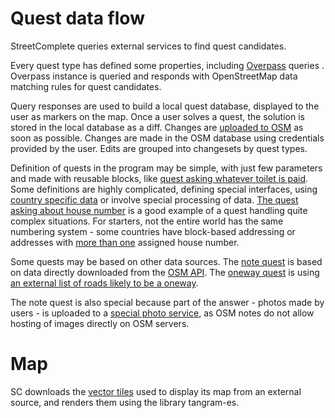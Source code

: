 # Quest data flow

StreetComplete queries external services to find quest candidates.

Every quest type has defined some properties, including [Overpass](https://wiki.openstreetmap.org/wiki/Overpass_API) queries . Overpass instance is queried and responds with OpenStreetMap data matching rules for quest candidates.

Query responses are used to build a local quest database, displayed to the user as markers on the map. Once a user solves a quest, the solution is stored in the local database as a diff. Changes are [uploaded to OSM](https://wiki.openstreetmap.org/wiki/API_v0.6) as soon as possible. Changes are made in the OSM database using credentials provided by the user. Edits are grouped into changesets by quest types.

Definition of quests in the program may be simple, with just few parameters and made with reusable blocks, like [quest asking whatever toilet is paid](https://github.com/westnordost/StreetComplete/blob/master/app/src/main/java/de/westnordost/streetcomplete/quests/toilets_fee/AddToiletsFee.kt). Some definitions are highly complicated, defining special interfaces, using [country specific data](https://github.com/westnordost/StreetComplete/tree/master/res/country_metadata) or involve special processing of data. [The quest asking about house number](https://github.com/westnordost/StreetComplete/tree/master/app/src/main/java/de/westnordost/streetcomplete/quests/housenumber) is a good example of a quest handling quite complex situations. For starters, not the entire world has the same numbering system - some countries have block-based addressing or addresses with [more than one](https://wiki.openstreetmap.org/wiki/Key:addr:conscriptionnumber) assigned house number.

Some quests may be based on other data sources. The [note quest](https://github.com/westnordost/StreetComplete/tree/master/app/src/main/java/de/westnordost/streetcomplete/quests/note_discussion) is based on data directly downloaded from the [OSM API](https://wiki.openstreetmap.org/wiki/API_v0.6#Map_Notes_API). The [oneway quest](https://github.com/westnordost/StreetComplete/tree/master/app/src/main/java/de/westnordost/streetcomplete/quests/oneway) is using [an external list of roads likely to be a oneway](https://github.com/ENT8R/oneway-data-api).

The note quest is also special because part of the answer - photos made by users - is uploaded to a [special photo service](https://github.com/exploide/sc-photo-service), as OSM notes do not allow hosting of images directly on OSM servers.

# Map

SC downloads the [vector tiles](https://github.com/tilezen/vector-datasource) used to display its map from an external source, and renders them using the library tangram-es.

